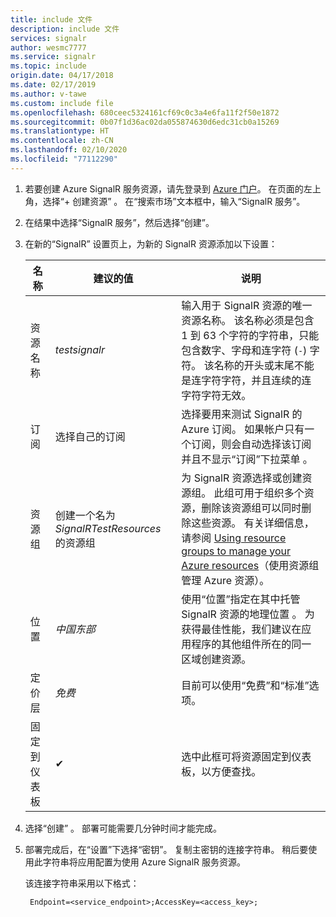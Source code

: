 ```yaml
---
title: include 文件
description: include 文件
services: signalr
author: wesmc7777
ms.service: signalr
ms.topic: include
origin.date: 04/17/2018
ms.date: 02/17/2019
ms.author: v-tawe
ms.custom: include file
ms.openlocfilehash: 680ceec5324161cf69c0c3a4e6fa11f2f50e1872
ms.sourcegitcommit: 0b07f1d36ac02da055874630d6edc31cb0a15269
ms.translationtype: HT
ms.contentlocale: zh-CN
ms.lasthandoff: 02/10/2020
ms.locfileid: "77112290"
---
```

1. 若要创建 Azure SignalR 服务资源，请先登录到 [Azure 门户](https://portal.azure.cn)。 在页面的左上角，选择“+ 创建资源”  。 在“搜索市场”文本框中，输入“SignalR 服务”。  

2. 在结果中选择“SignalR 服务”，然后选择“创建”。  

3. 在新的“SignalR”  设置页上，为新的 SignalR 资源添加以下设置：

    | 名称 | 建议的值 | 说明 |
    | ---- | ----------------- | ----------- |
    | 资源名称 | *testsignalr* | 输入用于 SignalR 资源的唯一资源名称。 该名称必须是包含 1 到 63 个字符的字符串，只能包含数字、字母和连字符 (`-`) 字符。 该名称的开头或末尾不能是连字符字符，并且连续的连字符字符无效。|
    | 订阅 | 选择自己的订阅 |  选择要用来测试 SignalR 的 Azure 订阅。 如果帐户只有一个订阅，则会自动选择该订阅并且不显示“订阅”下拉菜单  。|
    | 资源组 | 创建一个名为 *SignalRTestResources* 的资源组| 为 SignalR 资源选择或创建资源组。 此组可用于组织多个资源，删除该资源组可以同时删除这些资源。 有关详细信息，请参阅 [Using resource groups to manage your Azure resources](../articles/azure-resource-manager/management/overview.md)（使用资源组管理 Azure 资源）。 |
    | 位置 | *中国东部* | 使用“位置”指定在其中托管 SignalR 资源的地理位置  。 为获得最佳性能，我们建议在应用程序的其他组件所在的同一区域创建资源。 |
    | 定价层 | *免费* | 目前可以使用“免费”和“标准”选项。   |
    | 固定到仪表板 | ✔ | 选中此框可将资源固定到仪表板，以方便查找。 |

4. 选择“创建”  。 部署可能需要几分钟时间才能完成。

5. 部署完成后，在“设置”下选择“密钥”。   复制主密钥的连接字符串。 稍后要使用此字符串将应用配置为使用 Azure SignalR 服务资源。

    该连接字符串采用以下格式：
    
        Endpoint=<service_endpoint>;AccessKey=<access_key>;
